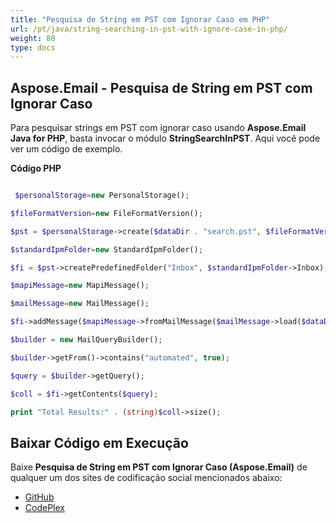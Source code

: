```yaml
---
title: "Pesquisa de String em PST com Ignorar Caso em PHP"
url: /pt/java/string-searching-in-pst-with-ignore-case-in-php/
weight: 80
type: docs
---
```


## **Aspose.Email - Pesquisa de String em PST com Ignorar Caso**
Para pesquisar strings em PST com ignorar caso usando **Aspose.Email Java for PHP**, basta invocar o módulo **StringSearchInPST**. Aqui você pode ver um código de exemplo.

**Código PHP**

```php

 $personalStorage=new PersonalStorage();

$fileFormatVersion=new FileFormatVersion();

$pst = $personalStorage->create($dataDir . "search.pst", $fileFormatVersion->Unicode);

$standardIpmFolder=new StandardIpmFolder();

$fi = $pst->createPredefinedFolder("Inbox", $standardIpmFolder->Inbox);

$mapiMessage=new MapiMessage();

$mailMessage=new MailMessage();

$fi->addMessage($mapiMessage->fromMailMessage($mailMessage->load($dataDir . "search.pst")));

$builder = new MailQueryBuilder();

$builder->getFrom()->contains("automated", true);

$query = $builder->getQuery();

$coll = $fi->getContents($query);

print "Total Results:" . (string)$coll->size();

```
## **Baixar Código em Execução**
Baixe **Pesquisa de String em PST com Ignorar Caso (Aspose.Email)** de qualquer um dos sites de codificação social mencionados abaixo:

- [GitHub](https://github.com/aspose-email/Aspose.Email-for-Java/blob/master/Plugins/Aspose_Email_Java_for_PHP/src/aspose/email/ProgrammingOutlook/WorkingWithOutlookPersonalStorage/StringSearchInPST.php)
- [CodePlex](https://archive.codeplex.com/?p=asposeemailjavaphp#src/aspose/email/ProgrammingOutlook/WorkingWithOutlookPersonalStorage/StringSearchInPST.php)